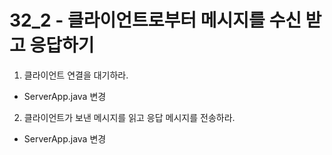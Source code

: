 # 32_2 - 클라이언트로부터 메시지를 수신 받고 응답하기

1) 클라이언트 연결을 대기하라.

- ServerApp.java 변경

2) 클라이언트가 보낸 메시지를 읽고 응답 메시지를 전송하라.

- ServerApp.java 변경

